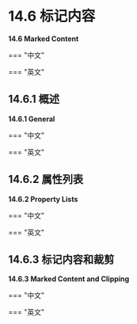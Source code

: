 # 14.6 标记内容

**14.6 Marked Content**

=== "中文"

=== "英文"


## 14.6.1 概述

**14.6.1 General**

=== "中文"

=== "英文"


## 14.6.2 属性列表

**14.6.2 Property Lists**

=== "中文"

=== "英文"


## 14.6.3 标记内容和裁剪

**14.6.3 Marked Content and Clipping**

=== "中文"

=== "英文"

